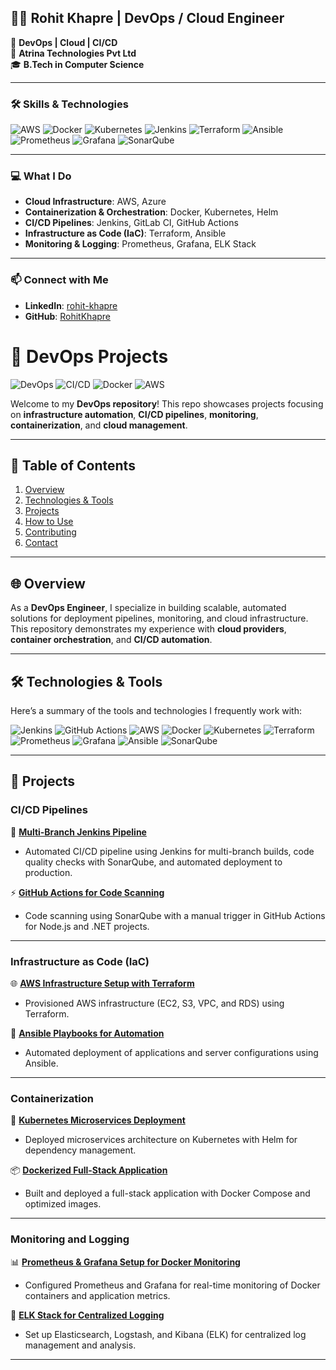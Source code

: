 ## 👨‍💻 Rohit Khapre | DevOps / Cloud Engineer

🚀 **DevOps | Cloud | CI/CD**  
📍 **Atrina Technologies Pvt Ltd**  
🎓 **B.Tech in Computer Science**

---

### 🛠️ **Skills & Technologies**

![AWS](https://img.shields.io/badge/AWS-Cloud-yellow?logo=amazonaws)
![Docker](https://img.shields.io/badge/Docker-Containerization-blue?logo=docker)
![Kubernetes](https://img.shields.io/badge/Kubernetes-Orchestration-blue?logo=kubernetes)
![Jenkins](https://img.shields.io/badge/Jenkins-CI%2FCD-red?logo=jenkins)
![Terraform](https://img.shields.io/badge/Terraform-IaC-623CE4?logo=terraform)
![Ansible](https://img.shields.io/badge/Ansible-Automation-EE0000?logo=ansible)
![Prometheus](https://img.shields.io/badge/Prometheus-Monitoring-orange?logo=prometheus)
![Grafana](https://img.shields.io/badge/Grafana-Dashboarding-orange?logo=grafana)
![SonarQube](https://img.shields.io/badge/SonarQube-Code%20Quality-blue?logo=sonarqube)

---

### 💻 **What I Do**

- **Cloud Infrastructure**: AWS, Azure  
- **Containerization & Orchestration**: Docker, Kubernetes, Helm  
- **CI/CD Pipelines**: Jenkins, GitLab CI, GitHub Actions  
- **Infrastructure as Code (IaC)**: Terraform, Ansible  
- **Monitoring & Logging**: Prometheus, Grafana, ELK Stack  

---

### 📫 **Connect with Me**

- **LinkedIn**: [rohit-khapre](https://www.linkedin.com/in/rohit-khapre/)  
- **GitHub**: [RohitKhapre](https://github.com/Rohitkhapre)




# 🚀 DevOps Projects

![DevOps](https://img.shields.io/badge/DevOps-Automation-blue)
![CI/CD](https://img.shields.io/badge/CI%2FCD-Jenkins%2C%20GitHub%20Actions%2C%20GitLab%20CI-brightgreen)
![Docker](https://img.shields.io/badge/Containerization-Docker%2C%20Kubernetes-9cf)
![AWS](https://img.shields.io/badge/Cloud-AWS%2C%20Azure%2C%20GCP-orange)

Welcome to my **DevOps repository**! This repo showcases projects focusing on **infrastructure automation**, **CI/CD pipelines**, **monitoring**, **containerization**, and **cloud management**.

---

## 📜 Table of Contents
1. [Overview](#overview)
2. [Technologies & Tools](#technologies--tools)
3. [Projects](#projects)
4. [How to Use](#how-to-use)
5. [Contributing](#contributing)
6. [Contact](#contact)

---

## 🌐 Overview

As a **DevOps Engineer**, I specialize in building scalable, automated solutions for deployment pipelines, monitoring, and cloud infrastructure. This repository demonstrates my experience with **cloud providers**, **container orchestration**, and **CI/CD automation**.

---

## 🛠️ Technologies & Tools

Here’s a summary of the tools and technologies I frequently work with:

![Jenkins](https://img.shields.io/badge/Jenkins-CI%2FCD-red?logo=jenkins)
![GitHub Actions](https://img.shields.io/badge/GitHub%20Actions-CI/CD-blue?logo=githubactions)
![AWS](https://img.shields.io/badge/AWS-Cloud-yellow?logo=amazonaws)
![Docker](https://img.shields.io/badge/Docker-Containerization-blue?logo=docker)
![Kubernetes](https://img.shields.io/badge/Kubernetes-Orchestration-blue?logo=kubernetes)
![Terraform](https://img.shields.io/badge/Terraform-IaC-623CE4?logo=terraform)
![Prometheus](https://img.shields.io/badge/Prometheus-Monitoring-orange?logo=prometheus)
![Grafana](https://img.shields.io/badge/Grafana-Dashboarding-orange?logo=grafana)
![Ansible](https://img.shields.io/badge/Ansible-Automation-EE0000?logo=ansible)
![SonarQube](https://img.shields.io/badge/SonarQube-Code%20Quality-blue?logo=sonarqube)

---

## 📂 Projects

### CI/CD Pipelines

🚀 **[Multi-Branch Jenkins Pipeline](link_to_repo_folder)**
  - Automated CI/CD pipeline using Jenkins for multi-branch builds, code quality checks with SonarQube, and automated deployment to production.

⚡ **[GitHub Actions for Code Scanning](link_to_repo_folder)**
  - Code scanning using SonarQube with a manual trigger in GitHub Actions for Node.js and .NET projects.

---

### Infrastructure as Code (IaC)

🌐 **[AWS Infrastructure Setup with Terraform](https://github.com/Rohitkhapre/AWS-Infrastructure-Setup-with-Terraform.git)**
  - Provisioned AWS infrastructure (EC2, S3, VPC, and RDS) using Terraform.

🔧 **[Ansible Playbooks for Automation](link_to_repo_folder)**
  - Automated deployment of applications and server configurations using Ansible.

---

### Containerization

🐳 **[Kubernetes Microservices Deployment](https://github.com/Rohitkhapre/ha-k8s-cluster)**
  - Deployed microservices architecture on Kubernetes with Helm for dependency management.

📦 **[Dockerized Full-Stack Application](https://github.com/Rohitkhapre/dockerized-fullstack-starters)**
  - Built and deployed a full-stack application with Docker Compose and optimized images.

---

### Monitoring and Logging

📊 **[Prometheus & Grafana Setup for Docker Monitoring](link_to_repo_folder)**
  - Configured Prometheus and Grafana for real-time monitoring of Docker containers and application metrics.

📜 **[ELK Stack for Centralized Logging](link_to_repo_folder)**
  - Set up Elasticsearch, Logstash, and Kibana (ELK) for centralized log management and analysis.

---


